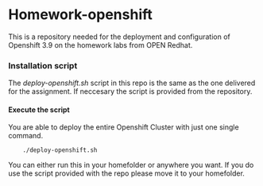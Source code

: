 # Homework-openshift

This is a repository needed for the deployment and configuration of Openshift 3.9 on the homework labs from OPEN Redhat.

### Installation script

The _deploy-openshift.sh_ script in this repo is the same as the one delivered for the assignment. If neccesary the script is provided from the repository.

#### Execute the script

You are able to deploy the entire Openshift Cluster with just one single command.

        ./deploy-openshift.sh

You can either run this in your homefolder or anywhere you want. If you do use the script provided with the repo please move it to your homefolder.
